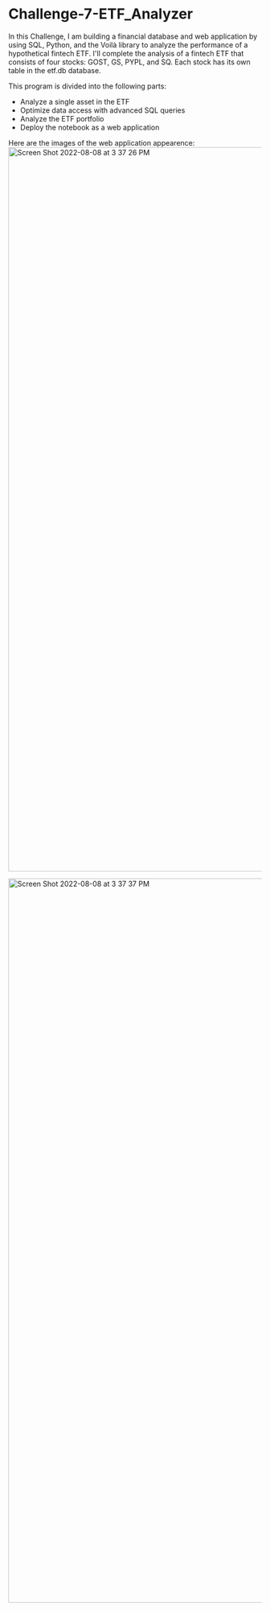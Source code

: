 # Challenge-7-ETF_Analyzer
In this Challenge, I am building a financial database and web application by using SQL, Python, and the Voilà library to analyze the performance of a hypothetical fintech ETF. I'll complete the analysis of a  fintech ETF that consists of four stocks: GOST, GS, PYPL, and SQ. Each stock has its own table in the etf.db database.

This program is divided into the following parts:
- Analyze a single asset in the ETF
- Optimize data access with advanced SQL queries
- Analyze the ETF portfolio
- Deploy the notebook as a web application

Here are the images of the web application appearence:<img width="1440" alt="Screen Shot 2022-08-08 at 3 37 26 PM" src="https://user-images.githubusercontent.com/107383254/183502285-ff121a66-a0fd-453a-af26-111dff7190ca.png">


<img width="1440" alt="Screen Shot 2022-08-08 at 3 37 37 PM" src="https://user-images.githubusercontent.com/107383254/183502311-1e0920d6-c26e-49c1-aed9-dd53f63f4b3f.png">
